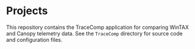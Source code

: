 # Projects

This repository contains the TraceComp application for comparing WinTAX and Canopy telemetry data. See the `TraceComp` directory for source code and configuration files.
